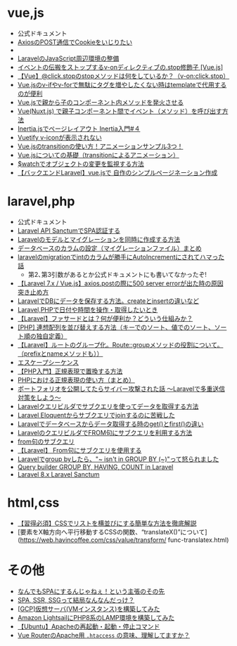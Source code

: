 # vue,js
* 公式ドキュメント
* [AxiosのPOST通信でCookieをいじりたい](https://nosuke-blog.site/blog/axios-cookie)
* [](https://zenn.dev/moroshi/articles/4e08a62f3748e8)
* [LaravelのJavaScript周辺環境の整備](https://nanbu.marune205.net/2021/12/laravel7-vuetify.html?m=1)
* [イベントの伝搬をストップするv-onディレクティブの.stop修飾子 [Vue.js]](https://johobase.com/vue-js-stop-modifier/)
* [【Vue】@click.stopのstopメソッドは何をしているか？（v-on:click.stop）](https://qiita.com/shizen-shin/items/e25abd34219e1e569496)
* [Vue.jsのv-ifやv-forで無駄にタグを増やしたくない時はtemplateで代用するのが便利](https://ti-tomo-knowledge.hatenablog.com/entry/2018/10/17/100822)
* [Vue.jsで親から子のコンポーネント内メソッドを発火させる](https://proglearn.com/2021/03/12/vue-js%E3%81%A7%E8%A6%AA%E3%81%8B%E3%82%89%E5%AD%90%E3%81%AE%E3%82%B3%E3%83%B3%E3%83%9D%E3%83%BC%E3%83%8D%E3%83%B3%E3%83%88%E5%86%85%E3%83%A1%E3%82%BD%E3%83%83%E3%83%89%E3%82%92%E7%99%BA%E7%81%AB/)
* [Vue(Nuxt.js) で親子コンポーネント間でイベント（メソッド）を呼び出す方法](https://qiita.com/TK-C/items/0a3acb9d0d310f8fd380)
* [Inertia.jsでページレイアウト Inertia入門#４](https://blog.shipweb.jp/archives/456)
* [Vuetify v-iconが表示されない](https://qiita.com/buto/items/eb6bdd3391a1edcb73c4)
* [Vue.jsのtransitionの使い方！アニメーションサンプル3つ！](https://codelikes.com/vue-transition/)
* [Vue.jsについての基礎（transitionによるアニメーション）](https://qiita.com/watataku8911/items/f691a2999c3e2600173b)
* [$watchでオブジェクトの変更を監視する方法](https://qiita.com/_Keitaro_/items/8e3f8448d1a0fe281648)
* [【バックエンドLaravel】vue.jsで 自作のシンプルページネーション作成](https://reffect.co.jp/vue/laravel-vue-js-pagination)

# laravel,php
* 公式ドキュメント
* [Laravel API SanctumでSPA認証する](https://qiita.com/ucan-lab/items/3e7045e49658763a9566)
* [Laravelのモデルとマイグレーションを同時に作成する方法](https://php-junkie.net/framework/laravel/create-model-migration/)
* [データベースのカラムの設定（マイグレーションファイル）まとめ](https://laraweb.net/surrounding/4821/)
* [laravelのmigrationでintのカラムが勝手にAutoIncrementにされてハマった話](laravelのmigrationでintのカラムが勝手にAutoIncrementにされてハマった話)
    * 第2､第3引数があるとか公式ドキュメントにも書いてなかったぞ!
* [【Laravel 7.x / Vue.js】axios.postの際に500 server errorが出た時の原因突き止め方](https://note.com/code82/n/n9166b40a807c)
* [LaravelでDBにデータを保存する方法。createとinsertの違いなど](https://katsusand.dev/posts/laravel-save-data-db/)
* [Laravel,PHPで日付や時間を操作・取得したいとき](https://qiita.com/morocco/items/427914b276badcd394b6)
* [【Laravel】ファサードとは？何が便利か？どういう仕組みか？](https://qiita.com/minato-naka/items/095f2a1beec1d09f423e)
* [[PHP] 連想配列を並び替えする方法（キーでのソート、値でのソート、ソート順の独自定義）](https://www.yoheim.net/blog.php?q=20191103)
* [【Laravel】ルートのグループ化。Route::groupメソッドの役割について。（prefixとnameメソッドも））](https://qiita.com/shizen-shin/items/f20c550db5a70c86111f)
* [エスケープシーケンス](https://www.javadrive.jp/php/string/index4.html)
* [【PHP入門】正規表現で置換する方法](https://www.sejuku.net/blog/22175)
* [PHPにおける正規表現の使い方（まとめ）](https://laraweb.net/surrounding/10328/)
* [ポートフォリオを公開してたらサイバー攻撃された話 〜Laravelで多重送信対策をしよう〜](https://qiita.com/nasuB7373/items/e2c5e16a824b11610b7e)
* [Laravelクエリビルダでサブクエリを使ってデータを取得する方法](https://www.kamome-susume.com/laravel-subquery/)
* [Laravel Eloquentからサブクエリでjoinするのに苦戦した](https://pisuke-code.com/laravel-eloquent-join-subquery/)
* [Laravelでデータベースからデータ取得する時のget()とfirst()の違い](https://zenn.dev/ytksato/articles/125d3c9c79c1b5)
* [LaravelのクエリビルダでFROM句にサブクエリを利用する方法](https://alaki.co.jp/blog/?p=3231)
* [from句のサブクエリ](https://www.larajapan.com/2021/08/03/from%E5%8F%A5%E3%81%AE%E3%82%B5%E3%83%96%E3%82%AF%E3%82%A8%E3%83%AA/)
* [【Laravel】 From句にサブクエリを使用する](https://qiita.com/bashi4/items/0da586fde8cfd74667a1)
* [Laravelでgroup byしたら、"~ isn't in GROUP BY (~)"って怒られました](https://arm4.hatenablog.com/entry/2019/01/11/184734)
* [Query builder GROUP BY, HAVING, COUNT in Laravel](https://stackoverflow.com/questions/62188895/query-builder-group-by-having-count-in-laravel)
* [Laravel 8.x Laravel Sanctum](https://readouble.com/laravel/8.x/ja/sanctum.html)

# html,css
* [【習得必須】CSSでリストを横並びにする簡単な方法を徹底解説](https://web-camp.io/magazine/archives/100205)
* [要素をX軸方向へ平行移動するCSSの関数、“translateX()”について](https://web.havincoffee.com/css/value/transform/
func-translatex.html)


# その他
* [なんでもSPAにするんじゃねぇ！という主張のその先](https://zenn.dev/rinda_1994/articles/e6d8e3150b312d)
* [SPA, SSR, SSGって結局なんなんだっけ？](https://lealog.hateblo.jp/entry/2021/08/12/103111)
* [[GCP]仮想サーバ(VMインスタンス)を構築してみた](http://shomi3023.com/2017/09/19/post-668/)
* [Amazon LightsailにPHP8系のLAMP環境を構築してみた](https://juno-blog.site/article/amazon-lightsail-ubuntu-php8/)
* [【Ubuntu】Apacheの再起動・起動・停止コマンド](https://deep-blog.jp/engineer/12315/)
* [Vue RouterのApache用 `.htaccess` の意味、理解してますか？](https://qiita.com/task4233/items/7d27759f9ebec4280753)
